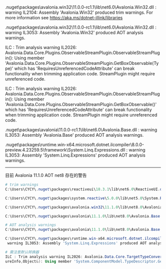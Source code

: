 .nuget\packages\avalonia.win32\11.0.0-rc1.1\lib\net6.0\Avalonia.Win32.dll : warning IL2104: Assembly 'Avalonia.Win32' produced trim warnings. For more information see https://aka.ms/dotnet-illink/libraries

.nuget\packages\avalonia.win32\11.0.0-rc1.1\lib\net6.0\Avalonia.Win32.dll : warning IL3053: Assembly 'Avalonia.Win32' produced AOT analysis warnings.

ILC : Trim analysis warning IL2026: Avalonia.Data.Core.Plugins.ObservableStreamPlugin.ObservableStreamPlugin(): Using member 'Avalonia.Data.Core.Plugins.ObservableStreamPlugin.GetBoxObservable(Type)' which has 'RequiresUnreferencedCodeAttribute' can break functionality when trimming application code. StreamPlugin might require unreferenced code.

ILC : Trim analysis warning IL2026: Avalonia.Data.Core.Plugins.ObservableStreamPlugin.ObservableStreamPlugin(): Using member 'Avalonia.Data.Core.Plugins.ObservableStreamPlugin.GetBoxObservable()' which has 'RequiresUnreferencedCodeAttribute' can break functionality when trimming application code. StreamPlugin might require unreferenced code.

.nuget\packages\avalonia\11.0.0-rc1.1\lib\net6.0\Avalonia.Base.dll : warning IL3053: Assembly 'Avalonia.Base' produced AOT analysis warnings. 

.nuget\packages\runtime.win-x64.microsoft.dotnet.ilcompiler\8.0.0-preview.4.23259.5\framework\System.Linq.Expressions.dll : warning IL3053: Assembly 'System.Linq.Expressions' produced AOT analysis warnings.

---

目前 Avalonia 11.1.0 AOT net8 存在的警告


```powershell
# trim warnings
C:\Users\CYCY\.nuget\packages\reactiveui\18.3.1\lib\net6.0\ReactiveUI.dll : warning IL2104: Assembly 'ReactiveUI' produced trim warnings. For more information see https://aka.ms/dotnet-illink/libraries

C:\Users\CYCY\.nuget\packages\system.reactive\5.0.0\lib\net5.0\System.Reactive.dll : warning IL2104: Assembly 'System.Reactive' produced trim warnings. For more information see https://aka.ms/dotnet-illink/libraries

C:\Users\CYCY\.nuget\packages\avalonia.win32\11.1.0\lib\net8.0\Avalonia.Win32.dll : warning IL2104: Assembly 'Avalonia.Win32' produced trim warnings. For more information see https://aka.ms/dotnet-illink/libraries

C:\Users\CYCY\.nuget\packages\avalonia\11.1.0\lib\net8.0\Avalonia.Base.dll : warning IL2104: Assembly 'Avalonia.Base' produced trim warnings. For more information see https://aka.ms/dotnet-illink/libraries

# AOT analysis warnings
C:\Users\CYCY\.nuget\packages\avalonia\11.1.0\lib\net8.0\Avalonia.Base.dll : warning IL3053: Assembly 'Avalonia.Base' produced AOT analysis warnings.

C:\Users\CYCY\.nuget\packages\runtime.win-x64.microsoft.dotnet.ilcompiler\8.0.7\framework\System.Linq.Expressions.dll :
 warning IL3053: Assembly 'System.Linq.Expressions' produced AOT analysis warnings.

# 需注意默认转换器
ILC : Trim analysis warning IL2026: Avalonia.Data.Core.TargetTypeConverter.DefaultConverter.TryConvert(Object,Type,Cult
ureInfo,Object&): Using member 'System.ComponentModel.TypeDescriptor.GetConverter(Type)' which has 'RequiresUnreferencedCodeAttribute' can break functionality when trimming application code. Generic TypeConverters may require the generic types to be annotated. For example, NullableConverter requires the underlying type to be DynamicallyAccessedMembers All.

```
